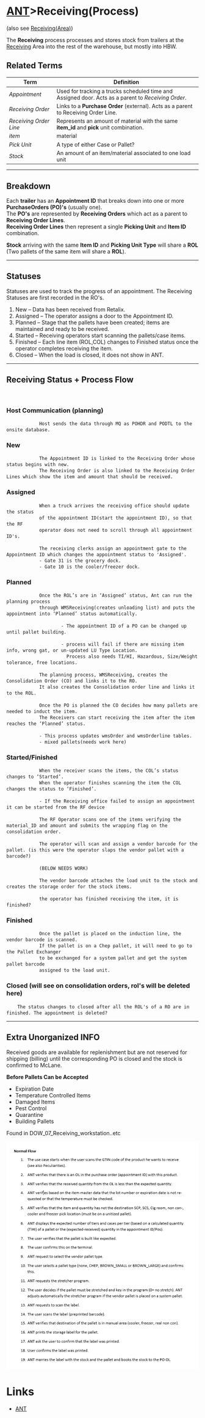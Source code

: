 # [ANT](/ANTWIKI.md)>Receiving(Process)

(also see [Receiving(Area)](/Areas/Receiving/Receiving.md))

The **Receiving** process processes and stores stock from trailers at the [Receiving](/Areas/Receiving/Receiving.md) Area into the rest of the warehouse, but mostly into HBW.

## **Related Terms**
| **Term** | **Definition** |
|------|------------|
|*Appointment* | Used for tracking a trucks scheduled time and Assigned door. Acts as a parent to *Receiving Order*.|
|*Receiving Order* | Links to a **Purchase Order** (external). Acts as a parent to Receiving Order Line. |
| *Receiving Order Line* | Represents an amount of material with the same **item_id** and **pick** unit combination. |
|*item*| material|
|*Pick Unit*| A type of either Case or Pallet?|
|*Stock*| An amount of an item/material associated to one load unit|

---
## **Breakdown**
Each **trailer** has an **Appointment ID** that breaks down into one or more **PurchaseOrders (PO)'s** (usually one). <br>
The **PO's** are represented by **Receiving Orders** which act as a parent to **Receiving Order Lines**.<br>
**Receiving Order Lines** then represent a single **Picking Unit** and **Item ID** combination.

**Stock** arriving with the same **Item ID** and **Picking Unit Type** will share a **ROL** (Two pallets of the same item will share a **ROL**).

---
## **Statuses**
Statuses are used to track the progress of an appointment. The Receiving Statuses are first recorded in the RO's.

1.	New – Data has been received from Retalix.
2.	Assigned – The operator assigns a door to the Appointment ID.
3.	Planned – Stage that the pallets have been created; items are maintained and ready to be received. 
4.	Started – Receiving operators start scanning the pallets/case items.
5.	Finished – Each line item (ROL,COL) changes to Finished status once the operator completes receiving the item. 
6.	Closed – When the load is closed, it does not show in ANT.
---

## **Receiving Status + Process Flow**

<br>

### Host Communication (planning)
                Host sends the data through MQ as POHDR and PODTL to the onsite database.
### New
                The Appointment ID is linked to the Receiving Order whose status begins with new.
                The Receiving Order is also linked to the Receiving Order Lines which show the item and amount that should be received. 
### Assigned
                When a truck arrives the receiving office should update the status
                of the appointment ID(start the appointment ID), so that the RF
                operator does not need to scroll through all appointment ID's.

                The receiving clerks assign an appointment gate to the Appointment ID which changes the appointment status to 'Assigned'.
                - Gate 31 is the grocery dock.
                - Gate 10 is the cooler/freezer dock.
### Planned
                Once the ROL’s are in ‘Assigned’ status, Ant can run the planning process
                through WMSReceiving(creates unloading list) and puts the appointment into ‘Planned’ status automatically.
                        
                        - The appointment ID of a PO can be changed up until pallet building.
                
                        - process will fail if there are missing item info, wrong gat, or un-updated LU Type Location.
                          Process also needs TI/HI, Hazardous, Size/Weight tolerance, free locations.

                The planning process, WMSReceiving, creates the Consolidation Order (CO) and links it to the RO.
                It also creates the Consolidation order line and links it to the ROL.

                Once the PO is planned the CO decides how many pallets are needed to induct the item.
                The Receivers can start receiving the item after the item reaches the ‘Planned’ status.

                - This process updates wmsOrder and wmsOrderline tables.
                - mixed pallets(needs work here)
### Started/Finished
                When the receiver scans the items, the COL’s status changes to ‘Started’.
                When the operator finishes scanning the item the COL changes the status to ‘Finished’.

                - If the Receiving office failed to assign an appointment it can be started from the RF device

                The RF Operator scans one of the items verifying the material_ID and amount and submits the wrapping flag on the consolidation order.

                The operator will scan and assign a vendor barcode for the pallet. (is this were the operator slaps the vendor pallet with a barcode?)

                (BELOW NEEDS WORK)
                
                The vendor barcode attaches the load unit to the stock and creates the storage order for the stock items.

                the operator has finished receiving the item, it is finished?
### Finished	
                Once the pallet is placed on the induction line, the vendor barcode is scanned.
                If the pallet is on a Chep pallet, it will need to go to the Pallet Exchanger
                to be exchanged for a system pallet and get the system pallet barcode 
                assigned to the load unit.
### Closed (will see on consolidation orders, rol's will be deleted here)
        The status changes to closed after all the ROL's of a RO are in finished. The appointment is deleted?


---

## Extra Unorganized INFO 



Received goods are available for replenishment but are not reserved for shipping (billing) until the corresponding PO is closed and the stock is confirmed to McLane. 


**Before Pallets Can be Accepted**

- Expiration Date
- Temperature Controlled Items
- Damaged Items
- Pest Control
- Quarantine
- Building Pallets

Found in DOW_07_Receiving_workstation..etc

![normal_flow](./normalFlow.PNG)

# Links
- [ANT](/ANTWIKI.md)

